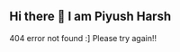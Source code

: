 ##                                    Hi there 👋 I am Piyush Harsh

404 error not found :] Please try again!!
